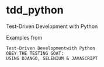 # tdd_python
Test-Driven Development with Python

Examples from
```
Test-Driven Developmentwith Python
OBEY THE TESTING GOAT:
USING DJANGO, SELENIUM & JAVASCRIPT
```

